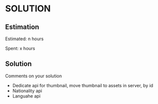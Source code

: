 SOLUTION
========

Estimation
----------
Estimated: n hours

Spent: x hours


Solution
--------
Comments on your solution
- Dedicate api for thumbnail, move thumbnail to assets in server, by id 
- Nationality api
- Languahe api